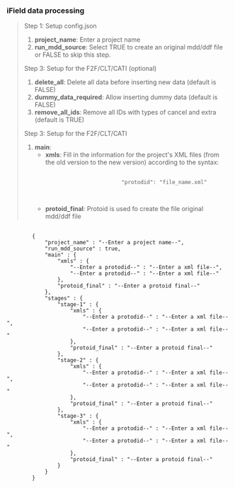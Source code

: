 <h3>iField data processing</h3>

<blockquote>
<p>Step 1: Setup config.json</p>

<ol>
    <li><b>project_name</b>: Enter a project name</li>
    <li><b>run_mdd_source</b>: Select TRUE to create an original mdd/ddf file or FALSE to skip this step.</li>
</ol>

<p>Step 3: Setup for the F2F/CLT/CATI (optional)</p>

<ol>
    <li><b>delete_all</b>: Delete all data before inserting new data (default is FALSE)</li>
    <li><b>dummy_data_required</b>: Allow inserting dummy data (default is FALSE)
    <li><b>remove_all_ids</b>: Remove all IDs with types of cancel and extra (default is TRUE)
</ol>

<p>Step 3: Setup for the F2F/CLT/CATI</p>

<ol>
    <li>
        <b>main</b>:
        <ul>
            <li>
                <b>xmls</b>: Fill in the information for the project's XML files (from the old version to the new version) according to the syntax:
                <pre>
                    <code>
                        "protodid": "file_name.xml"
                    </code>
                </pre>
            </li>
            <li><b>protoid_final</b>: Protoid is used fo create the file original mdd/ddf file</li>
        <ul>
    </li>
</ol>
</blockquote>

<pre>
    <code>
        {
            "project_name" : "--Enter a project name--",
            "run_mdd_source" : true, 
            "main" : {
                "xmls" : {
                    "--Enter a protodid--" : "--Enter a xml file--",
                    "--Enter a protodid--" : "--Enter a xml file--"
                },
                "protoid_final" : "--Enter a protoid final--"
            },
            "stages" : {
                "stage-1" : {
                    "xmls" : {
                        "--Enter a protodid--" : "--Enter a xml file--",
                        "--Enter a protodid--" : "--Enter a xml file--"
                    },
                    "protoid_final" : "--Enter a protoid final--"
                },
                "stage-2" : {
                    "xmls" : {
                        "--Enter a protodid--" : "--Enter a xml file--",
                        "--Enter a protodid--" : "--Enter a xml file--"
                    },
                    "protoid_final" : "--Enter a protoid final--"
                },
                "stage-3" : {
                    "xmls" : {
                        "--Enter a protodid--" : "--Enter a xml file--",
                        "--Enter a protodid--" : "--Enter a xml file--"
                    },
                    "protoid_final" : "--Enter a protoid final--"
                }
            }
        }
    </code>
</pre>